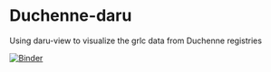 # Duchenne-daru
Using daru-view to visualize the grlc data from Duchenne registries


[![Binder](https://mybinder.org/badge_logo.svg)](https://mybinder.org/v2/gh/markwilkinson/Duchenne-daru/master?labpath=counts.ipynb)